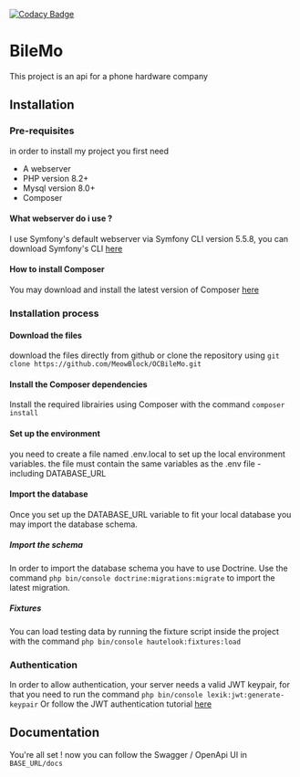 [![Codacy Badge](https://app.codacy.com/project/badge/Grade/43464b523b844262a5e486324203d18b)](https://app.codacy.com/gh/MeowBlock/OCBileMo/dashboard?utm_source=gh&utm_medium=referral&utm_content=&utm_campaign=Badge_grade)

# BileMo

This project is an api for a phone hardware company
## Installation

### Pre-requisites

in order to install my project you first need

- A webserver
- PHP version 8.2+
- Mysql version 8.0+
- Composer

#### What webserver do i use ?
I use Symfony's default webserver via Symfony CLI version 5.5.8, you can download Symfony's CLI [here](https://symfony.com/download)

#### How to install Composer
You may download and install the latest version of Composer [here](https://getcomposer.org/download/)

### Installation process

#### Download the files
download the files directly from github or clone the repository using 
```git clone https://github.com/MeowBlock/OCBileMo.git```

#### Install the Composer dependencies
Install the required librairies using Composer with the command ```composer install```

#### Set up the environment
you need to create a file named .env.local to set up the local environment variables.
the file must contain the same variables as the .env file - including DATABASE_URL

#### Import the database
Once you set up the DATABASE_URL variable to fit your local database you may import the database schema.
##### Import the schema
In order to import the database schema you have to use Doctrine.
Use the command ```php bin/console doctrine:migrations:migrate``` to import the latest migration.

##### Fixtures
You can load testing data by running the fixture script inside the project with the command ```php bin/console hautelook:fixtures:load```

### Authentication
In order to allow authentication, your server needs a valid JWT keypair, for that you need to run the command 
```php bin/console lexik:jwt:generate-keypair```
Or follow the JWT authentication tutorial [here](https://symfony.com/bundles/LexikJWTAuthenticationBundle/current/index.html)

## Documentation
You're all set ! now you can follow the Swagger / OpenApi UI in ```BASE_URL/docs```

